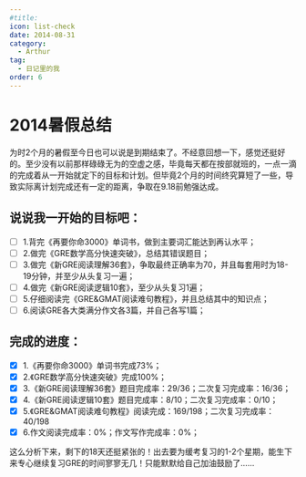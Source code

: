 ```yaml
---
#title: 
icon: list-check
date: 2014-08-31
category:
  - Arthur
tag:
  - 日记里的我
order: 6
---
```

# 2014暑假总结

为时2个月的暑假至今日也可以说是到期结束了。不经意回想一下，感觉还挺好的。至少没有以前那样碌碌无为的空虚之感，毕竟每天都在按部就班的，一点一滴的完成着从一开始就定下的目标和计划。但毕竟2个月的时间终究算短了一些，导致实际离计划完成还有一定的距离，争取在9.18前勉强达成。

## 说说我一开始的目标吧：

* [ ] 1.背完《再要你命3000》单词书，做到主要词汇能达到再认水平；
* [ ] 2.做完《GRE数学高分快速突破》，总结其错误题目；
* [ ] 3.做完《新GRE阅读理解36套》，争取最终正确率为70，并且每套用时为18-19分钟，并至少从头复习一遍；
* [ ] 4.做完《新GRE阅读逻辑10套》，至少从头复习1遍；
* [ ] 5.仔细阅读完《GRE&GMAT阅读难句教程》，并且总结其中的知识点；
* [ ] 6.阅读GRE各大类满分作文各3篇，并自己各写1篇；

## 完成的进度：

* [X] 1.《再要你命3000》单词书完成73%；
* [X] 2.《GRE数学高分快速突破》完成100%；
* [X] 3.《新GRE阅读理解36套》题目完成率：29/36；二次复习完成率：16/36；
* [X] 4.《新GRE阅读逻辑10套》题目完成率：8/10；二次复习完成率：0/10；
* [X] 5.《GRE&GMAT阅读难句教程》阅读完成：169/198；二次复习完成率：40/198
* [X] 6.作文阅读完成率：0%；作文写作完成率：0%；

这么分析下来，剩下的18天还挺紧张的！出去要为缓考复习的1-2个星期，能生下来专心继续复习GRE的时间寥寥无几！只能默默给自己加油鼓励了……
